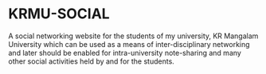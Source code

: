 # KRMU-SOCIAL
A social networking website for the students of my university, KR Mangalam University which can be used as a means of inter-disciplinary networking and later should be enabled for intra-university note-sharing and many other social activities held by and for the students. 
